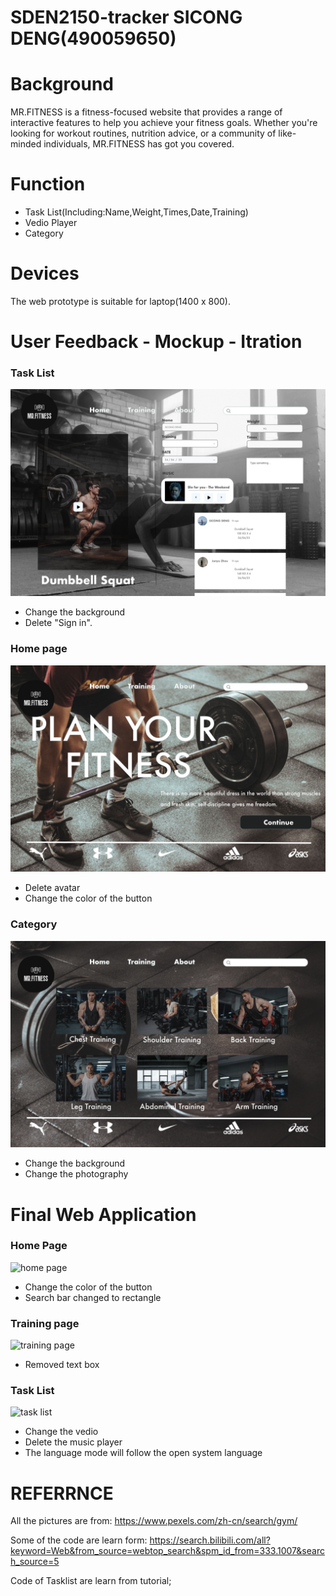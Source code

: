 # SDEN2150-tracker SICONG DENG(490059650)

# Background 
MR.FITNESS is a fitness-focused website that provides a range of interactive features to help you achieve your fitness goals. Whether you're looking for workout routines, nutrition advice, or a community of like-minded individuals, MR.FITNESS has got you covered.

# Function
* Task List(Including:Name,Weight,Times,Date,Training)
* Vedio Player
* Category

# Devices
The web prototype is suitable for laptop(1400 x 800).

# User Feedback - Mockup - Itration
### Task List
![mockup Task List](img_readme/Second_itration_4.jpg)
* Change the background
* Delete "Sign in".

### Home page
![mockup Home Page](img_readme/Second_itration_1.jpg)
* Delete avatar
* Change the color of the button

### Category
![mockup Training page](img_readme/Second_itration_2.jpg)
* Change the background
* Change the photography


# Final Web Application
### Home Page
![home page](img_readme/Home_page.png)
* Change the color of the button
* Search bar changed to rectangle

### Training page
![training page](img_readme/Training_page.png)
* Removed text box

### Task List
![task list](img_readme/Task_List.png)
* Change the vedio
* Delete the music player
* The language mode will follow the open system language



# REFERRNCE
 All the pictures are from: https://www.pexels.com/zh-cn/search/gym/

 Some of the code are learn form: https://search.bilibili.com/all?keyword=Web&from_source=webtop_search&spm_id_from=333.1007&search_source=5

 Code of Tasklist are learn from tutorial;


